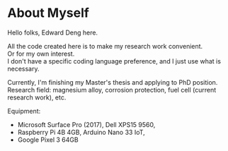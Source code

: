 # About Myself
Hello folks, Edward Deng here.

All the code created here is to make my research work convenient. <br/>
Or for my own interest. <br/>
I don't have a specific coding language preference, and I just use what is necessary.

Currently, I'm finishing my Master's thesis and applying to PhD position.<br/>
Research field: magnesium alloy, corrosion protection, fuel cell (current research work), etc. 

Equipment: 
- Microsoft Surface Pro (2017), Dell XPS15 9560, <br/>
- Raspberry Pi 4B 4GB, Arduino Nano 33 IoT, <br/>
- Google Pixel 3 64GB <br/>
